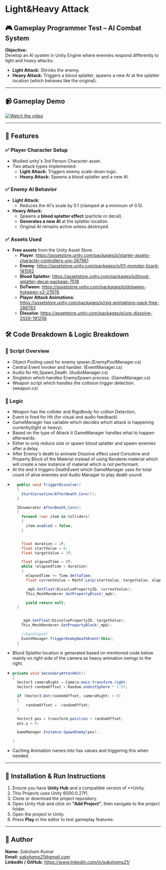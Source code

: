 # Light&Heavy Attack

## 🎮 Gameplay Programmer Test – AI Combat System

**Objective:**  
Develop an AI system in Unity Engine where enemies respond differently to light and heavy attacks:

- **Light Attack:** Shrinks the enemy.
- **Heavy Attack:** Triggers a blood splatter, spawns a new AI at the splatter location (which behaves like the original).

---
## 📹 Gameplay Demo

[![Watch the video](https://img.youtube.com/vi/hGBcXJ16TSc/0.jpg)](https://www.youtube.com/watch?v=hGBcXJ16TSc)


---

## 🧠 Features

### ✅ Player Character Setup
- Modied unity's 3rd Person Character asset.
- Two attack types implemented:
  - **Light Attack:** Triggers enemy scale-down logic.
  - **Heavy Attack:** Spawns a blood splatter and a new AI.

### ✅ Enemy AI Behavior
- **Light Attack:**
  - Reduces the AI's scale by 0.1 (clamped at a minimum of 0.5).
- **Heavy Attack:**
  - Spawns a **blood splatter effect** (particle or decal).
  - **Generates a new AI** at the splatter location.
  - Original AI remains active unless destroyed.

### ✅ Assets Used
- **Free assets** from the Unity Asset Store.
  - **Player**: https://assetstore.unity.com/packages/p/starter-assets-character-controllers-urp-267961 
  - **Enemy**: https://assetstore.unity.com/packages/p/01-monster-lizard-181592
  - **Blood Splatter**: https://assetstore.unity.com/packages/p/blood-splatter-decal-package-7518
  - **DoTween**: https://assetstore.unity.com/packages/p/dotween-hotween-v2-27676
  - **Player Attack Animations**: https://assetstore.unity.com/packages/p/rpg-animations-pack-free-288783
  - **Dissolve**: https://assetstore.unity.com/packages/p/urp-dissolve-2020-191256

## 🛠️ Code Breakdown & Logic Breakdown

### 👤 Script Overview
- Object Pooling used for enemy spwan.(EnemyPoolManager.cs)
- Central Event Invoker and handler. (EventManager.cs)
- Audio for Hit,Spawn,Death. (AudioManager.cs)
- Singleton which handles EnemySpawn process. (GameManager.cs)
- Weapon script which handles the collision trigger detection. (weapon.cs)

### 👤 Logic
- Weapon has the collider and Rigidbody for collion Detection.
- Event is fired for Hit (for visual  and audio feedback)
- GameManager has variable which decides which attack is happening currently(light or heavy).
- Based on the type of Attack it GameManager handles what to happen afterwards.
- Either to only reduce size or spawn blood splatter and spawn enemies after a delay.
- After Enemy's death to animate Dissolve effect used Coroutine and Property Block of the Material instead of using Renderer.material which will create a new instance of material which is not performant.
- At the end it triggers DeathEvent which GameManager uses for total count of alive enemies and Audio Manager to play death sound.
- ```csharp
	public void TriggerDissolve()
    {
      StartCoroutine(AfterDeath_Coro());
    }

    IEnumerator AfterDeath_Coro()
    {
      foreach (var item in Colliders)
      {
        item.enabled = false;
      }


      float duration = 1f;
      float startValue = 0;
      float targetValue = 1f;

      float elapsedTime = 0f;
      while (elapsedTime < duration)
      {
        elapsedTime += Time.deltaTime;
        float currentValue = Mathf.Lerp(startValue, targetValue, elapsedTime / duration);

        _mpb.SetFloat(DissolvePropertyID, currentValue);
        This_MeshRenderer.SetPropertyBlock(_mpb);

        yield return null;
    }


      _mpb.SetFloat(DissolvePropertyID, targetValue);
      This_MeshRenderer.SetPropertyBlock(_mpb);

      //backtopool
      EventManager.TriggerEnemyDeathEvent(this);
    }
- Blood Splatter location is generated based on mentioned code below mainly on right side of the camera as heavy animation swings to the right.
- ```csharp
  private void SecondaryAttackHit()
  {
    Vector3 cameraRight = Camera.main.transform.right;
    Vector3 randomOffset = Random.onUnitSphere * 2.5f;

    if (Vector3.Dot(randomOffset, cameraRight) < 0)
    {
        randomOffset = -randomOffset;
    }

    Vector3 pos = transform.position + randomOffset;
    pos.y = 0;

    GameManager.Instance.SpawnEnemy(pos);

  }
- Caching Animation names into has values and triggering this when needed.



---

## 🚀 Installation & Run Instructions

1. Ensure you have **Unity Hub** and a compatible version of **Unity.
2. This Projects uses Unity 6000.0.27f1.
3. Clone or download the project repository.
4. Open Unity Hub and click on **"Add Project"**, then navigate to the project folder.
5. Open the project in Unity.
6. Press **Play** in the editor to test gameplay features.

---

## 👤 Author

**Name:** *Saksham Kumar*  
**Email:** *sakshams21@gmail.com*  
**LinkedIn / GitHub:** *https://www.linkedin.com/in/sakshams21/*

